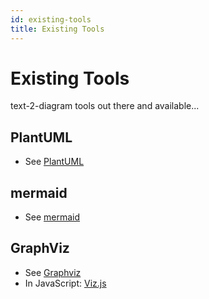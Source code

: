 ```yaml
---
id: existing-tools
title: Existing Tools
---
```


# Existing Tools

text-2-diagram tools out there and available...


## PlantUML

* See [PlantUML](http://plantuml.com/)


## mermaid

* See [mermaid](https://mermaidjs.github.io/)


## GraphViz

* See [Graphviz](http://www.graphviz.org/)
* In JavaScript: [Viz.js](https://github.com/mdaines/viz.js/)
